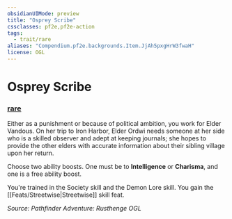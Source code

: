 ```yaml
---
obsidianUIMode: preview
title: "Osprey Scribe"
cssclasses: pf2e,pf2e-action
tags:
  - trait/rare
aliases: "Compendium.pf2e.backgrounds.Item.JjAh5pxgHrW3fwaH"
license: OGL
---
```

# Osprey Scribe

### [rare](rare "Rare Rarity Trait")






Either as a punishment or because of political ambition, you work for Elder Vandous. On her trip to Iron Harbor, Elder Ordwi needs someone at her side who is a skilled observer and adept at keeping journals; she hopes to provide the other elders with accurate information about their sibling village upon her return.

Choose two ability boosts. One must be to **Intelligence** or **Charisma**, and one is a free ability boost.

You're trained in the Society skill and the Demon Lore skill. You gain the [[Feats/Streetwise|Streetwise]] skill feat.

*Source: Pathfinder Adventure: Rusthenge*
*OGL*
